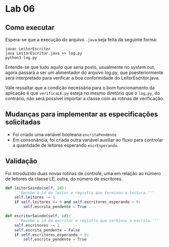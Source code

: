 # Lab 06

##  Como executar

Espera-se que a execução do arquivo `.java` seja feita da seguinte forma: 


```
javac LeitorEscritor
java LeitorEscritor.java >> log.py
python3 log.py
```

Entende-se que tudo aquilo que seria posto, usualmente no system.out, agora passará a ser um alimentador do arquivo log.py, que poesteriormente será interpretado para verificar a boa conformidade do LeitorEscritor.java.

Vale ressaltar que a condição necessária para o bom funcionamento da aplicação é que `verificaLE.py` esteja no mesmo diretório que o `log.py`, do contrário, não será possível importar a classe com as rotinas de verificação.

## Mudanças para implementar as especificações solicitadas

- Foi criado uma variável booleana `escritaPendente`
- Em consonância, foi criada outra variável auxiliar ao fluxo para controlar a quantidade de leitores esperando `escrEsperando`.

## Validação

Foi introduzido duas novas rotinas de controle, uma em relação ao número de leitores da classe LE, outra, do número de escritores.

```python
def leitorSaindo(self, id):
    '''Recebe o id do leitor e registra que terminou a leitura.'''
    self.leitores -= 1
    if self.leitores == 0 and self.escritores_esperando > 0:
        self.escrita_pendente = True

def escritorSaindo(self, id):
    '''Recebe o id do escritor e registra que terminou a escrita.'''
    self.escritores -= 1
    self.escrita_pendente = False
    if self.escritores_esperando > 0:
        self.escrita_pendente = True
```
